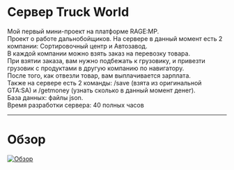 # Сервер Truck World

Мой первый мини-проект на платформе RAGE:MP.\
Проект о работе дальнобойщиков. На сервере в данный момент есть 2 компании: Сортировочный центр и Автозавод.\
В каждой компании можно взять заказ на перевозку товара.\
При взятии заказа, вам нужно подбежать к грузовику, и привезти грузовик с продуктами в другую компанию по навигатору.\
После того, как отвезли товар, вам выплачивается зарплата.\
Также на сервере есть 2 команды: /save (взята из оригинальной GTA:SA) и /getmoney (узнать сколько в данный момент денег).\
База данных: файлы json.\
Время разработки сервера: 40 полных часов

____

# Обзор

[![Обзор](https://img.youtube.com/vi/v4Bz9r73jGE/0.jpg)](https://youtu.be/v4Bz9r73jGE)
